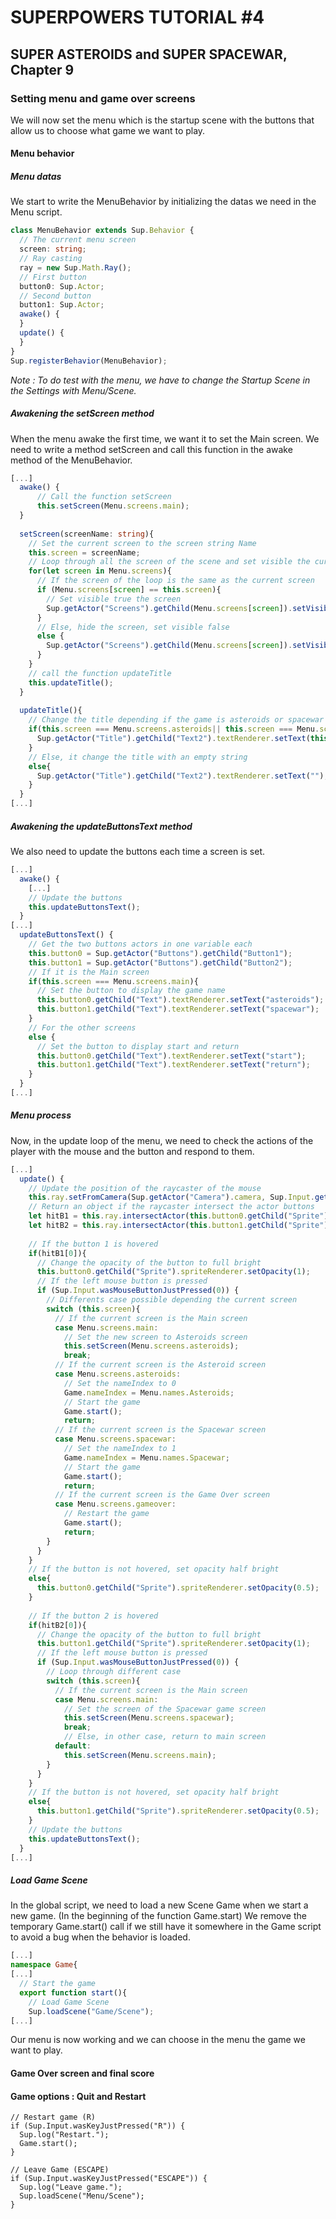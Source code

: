 # SUPERPOWERS TUTORIAL #4
## SUPER ASTEROIDS and SUPER SPACEWAR, Chapter 9

### Setting menu and game over screens

We will now set the menu which is the startup scene with the buttons that allow us to choose what game we want to play.

#### Menu behavior

##### Menu datas
We start to write the MenuBehavior by initializing the datas we need in the Menu script.

```ts
class MenuBehavior extends Sup.Behavior {
  // The current menu screen
  screen: string;
  // Ray casting
  ray = new Sup.Math.Ray();
  // First button
  button0: Sup.Actor;
  // Second button
  button1: Sup.Actor;
  awake() {
  }
  update() {
  }
}
Sup.registerBehavior(MenuBehavior);
```

*Note : To do test with the menu, we have to change the Startup Scene in the Settings with Menu/Scene.* 

##### Awakening the setScreen method

When the menu awake the first time, we want it to set the Main screen. We need to write a method setScreen and call this function in the awake method of the MenuBehavior.

```ts
[...]
  awake() {
      // Call the function setScreen
      this.setScreen(Menu.screens.main);
  }
  
  setScreen(screenName: string){
    // Set the current screen to the screen string Name
    this.screen = screenName;
    // Loop through all the screen of the scene and set visible the current screen
    for(let screen in Menu.screens){
      // If the screen of the loop is the same as the current screen
      if (Menu.screens[screen] == this.screen){
        // Set visible true the screen
        Sup.getActor("Screens").getChild(Menu.screens[screen]).setVisible(true);
      }
      // Else, hide the screen, set visible false
      else {
        Sup.getActor("Screens").getChild(Menu.screens[screen]).setVisible(false);
      }
    }
    // call the function updateTitle
    this.updateTitle();
  }
  
  updateTitle(){
    // Change the title depending if the game is asteroids or spacewar
    if(this.screen === Menu.screens.asteroids|| this.screen === Menu.screens.spacewar){
      Sup.getActor("Title").getChild("Text2").textRenderer.setText(this.screen);
    }
    // Else, it change the title with an empty string
    else{
      Sup.getActor("Title").getChild("Text2").textRenderer.setText("");
    }
  }
[...]
```

##### Awakening the updateButtonsText method

We also need to update the buttons each time a screen is set.

```ts
[...]
  awake() {
    [...]
    // Update the buttons
    this.updateButtonsText(); 
  }
[...]  
  updateButtonsText() {
    // Get the two buttons actors in one variable each
    this.button0 = Sup.getActor("Buttons").getChild("Button1");
    this.button1 = Sup.getActor("Buttons").getChild("Button2");
    // If it is the Main screen
    if(this.screen === Menu.screens.main){
      // Set the button to display the game name
      this.button0.getChild("Text").textRenderer.setText("asteroids");
      this.button1.getChild("Text").textRenderer.setText("spacewar");
    }
    // For the other screens
    else {
      // Set the button to display start and return
      this.button0.getChild("Text").textRenderer.setText("start");
      this.button1.getChild("Text").textRenderer.setText("return");
    }
  }
[...]
```

##### Menu process

Now, in the update loop of the menu, we need to check the actions of the player with the mouse and the button and respond to them.

```ts
[...]
  update() {
    // Update the position of the raycaster of the mouse
    this.ray.setFromCamera(Sup.getActor("Camera").camera, Sup.Input.getMousePosition());
    // Return an object if the raycaster intersect the actor buttons
    let hitB1 = this.ray.intersectActor(this.button0.getChild("Sprite"));
    let hitB2 = this.ray.intersectActor(this.button1.getChild("Sprite"));
    
    // If the button 1 is hovered
    if(hitB1[0]){
      // Change the opacity of the button to full bright
      this.button0.getChild("Sprite").spriteRenderer.setOpacity(1);
      // If the left mouse button is pressed
      if (Sup.Input.wasMouseButtonJustPressed(0)) {
        // Differents case possible depending the current screen
        switch (this.screen){
          // If the current screen is the Main screen
          case Menu.screens.main:
            // Set the new screen to Asteroids screen
            this.setScreen(Menu.screens.asteroids);
            break;
          // If the current screen is the Asteroid screen
          case Menu.screens.asteroids:
            // Set the nameIndex to 0
            Game.nameIndex = Menu.names.Asteroids;
            // Start the game
            Game.start();
            return;
          // If the current screen is the Spacewar screen
          case Menu.screens.spacewar:
            // Set the nameIndex to 1
            Game.nameIndex = Menu.names.Spacewar;
            // Start the game
            Game.start();
            return;
          // If the current screen is the Game Over screen
          case Menu.screens.gameover:
            // Restart the game
            Game.start();
            return;
        }
      }
    }
    // If the button is not hovered, set opacity half bright
    else{
      this.button0.getChild("Sprite").spriteRenderer.setOpacity(0.5); 
    }
    
    // If the button 2 is hovered
    if(hitB2[0]){
      // Change the opacity of the button to full bright
      this.button1.getChild("Sprite").spriteRenderer.setOpacity(1);
      // If the left mouse button is pressed
      if (Sup.Input.wasMouseButtonJustPressed(0)) {
        // Loop through different case
        switch (this.screen){
          // If the current screen is the Main screen
          case Menu.screens.main:
            // Set the screen of the Spacewar game screen
            this.setScreen(Menu.screens.spacewar);
            break;
            // Else, in other case, return to main screen
          default:
            this.setScreen(Menu.screens.main);
        }
      }
    }
    // If the button is not hovered, set opacity half bright
    else{
      this.button1.getChild("Sprite").spriteRenderer.setOpacity(0.5);
    }
    // Update the buttons
    this.updateButtonsText();
  }
[...]
```

##### Load Game Scene

In the global script, we need to load a new Scene Game when we start a new game. (In the beginning of the function Game.start)
We remove the temporary Game.start() call if we still have it somewhere in the Game script to avoid a bug when the behavior is loaded.

```ts
[...]
namespace Game{
[...]
  // Start the game
  export function start(){
    // Load Game Scene
    Sup.loadScene("Game/Scene");
[...]
```

Our menu is now working and we can choose in the menu the game we want to play.

#### Game Over screen and final score

#### Game options : Quit and Restart
    // Restart game (R)
    if (Sup.Input.wasKeyJustPressed("R")) {
      Sup.log("Restart.");
      Game.start();
    }
    
    // Leave Game (ESCAPE)
    if (Sup.Input.wasKeyJustPressed("ESCAPE")) {
      Sup.log("Leave game.");
      Sup.loadScene("Menu/Scene");
    }